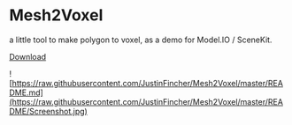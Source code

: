 # Mesh2Voxel
a little tool to make polygon to voxel, as a demo for Model.IO / SceneKit.

[Download](https://raw.githubusercontent.com/JustinFincher/Mesh2Voxel/master/README/Mesh2Voxel.zip)

![https://raw.githubusercontent.com/JustinFincher/Mesh2Voxel/master/README.md](https://raw.githubusercontent.com/JustinFincher/Mesh2Voxel/master/README/Screenshot.jpg)
